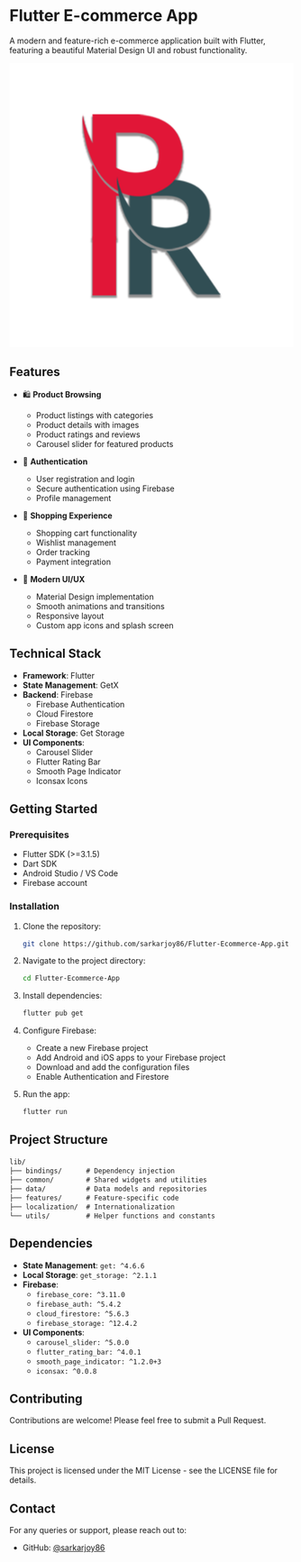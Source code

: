 # Flutter E-commerce App

A modern and feature-rich e-commerce application built with Flutter, featuring a beautiful Material Design UI and robust functionality.

![Flutter E-commerce App](assets/logos/logo3.png)

## Features

- 🛍️ **Product Browsing**
  - Product listings with categories
  - Product details with images
  - Product ratings and reviews
  - Carousel slider for featured products

- 🔐 **Authentication**
  - User registration and login
  - Secure authentication using Firebase
  - Profile management

- 🛒 **Shopping Experience**
  - Shopping cart functionality
  - Wishlist management
  - Order tracking
  - Payment integration

- 🎨 **Modern UI/UX**
  - Material Design implementation
  - Smooth animations and transitions
  - Responsive layout
  - Custom app icons and splash screen

## Technical Stack

- **Framework**: Flutter
- **State Management**: GetX
- **Backend**: Firebase
  - Firebase Authentication
  - Cloud Firestore
  - Firebase Storage
- **Local Storage**: Get Storage
- **UI Components**:
  - Carousel Slider
  - Flutter Rating Bar
  - Smooth Page Indicator
  - Iconsax Icons

## Getting Started

### Prerequisites

- Flutter SDK (>=3.1.5)
- Dart SDK
- Android Studio / VS Code
- Firebase account

### Installation

1. Clone the repository:
   ```bash
   git clone https://github.com/sarkarjoy86/Flutter-Ecommerce-App.git
   ```

2. Navigate to the project directory:
   ```bash
   cd Flutter-Ecommerce-App
   ```

3. Install dependencies:
   ```bash
   flutter pub get
   ```

4. Configure Firebase:
   - Create a new Firebase project
   - Add Android and iOS apps to your Firebase project
   - Download and add the configuration files
   - Enable Authentication and Firestore

5. Run the app:
   ```bash
   flutter run
   ```

## Project Structure

```
lib/
├── bindings/      # Dependency injection
├── common/        # Shared widgets and utilities
├── data/          # Data models and repositories
├── features/      # Feature-specific code
├── localization/  # Internationalization
└── utils/         # Helper functions and constants
```

## Dependencies

- **State Management**: `get: ^4.6.6`
- **Local Storage**: `get_storage: ^2.1.1`
- **Firebase**: 
  - `firebase_core: ^3.11.0`
  - `firebase_auth: ^5.4.2`
  - `cloud_firestore: ^5.6.3`
  - `firebase_storage: ^12.4.2`
- **UI Components**:
  - `carousel_slider: ^5.0.0`
  - `flutter_rating_bar: ^4.0.1`
  - `smooth_page_indicator: ^1.2.0+3`
  - `iconsax: ^0.0.8`

## Contributing

Contributions are welcome! Please feel free to submit a Pull Request.

## License

This project is licensed under the MIT License - see the LICENSE file for details.

## Contact

For any queries or support, please reach out to:
- GitHub: [@sarkarjoy86](https://github.com/sarkarjoy86)
